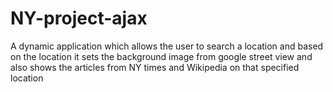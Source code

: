 # NY-project-ajax
 A dynamic application which allows the user to search a location and based on the location it sets the background image from google street view and also shows the articles from NY times and Wikipedia on that specified location
 
